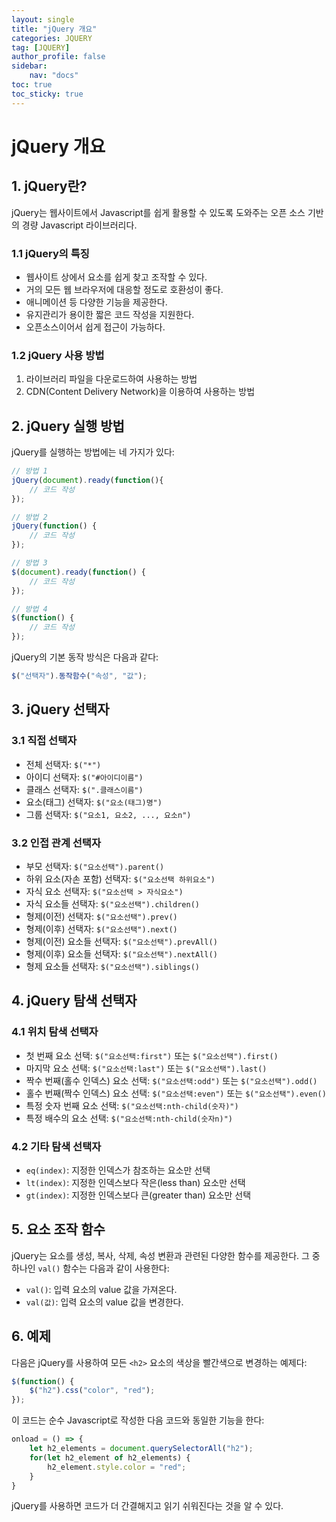 ```yaml
---
layout: single
title: "jQuery 개요"
categories: JQUERY
tag: [JQUERY]
author_profile: false
sidebar:
    nav: "docs"
toc: true
toc_sticky: true
---
```


# jQuery 개요

## 1. jQuery란?

jQuery는 웹사이트에서 Javascript를 쉽게 활용할 수 있도록 도와주는 오픈 소스 기반의 경량 Javascript 라이브러리다. 

### 1.1 jQuery의 특징

- 웹사이트 상에서 요소를 쉽게 찾고 조작할 수 있다.
- 거의 모든 웹 브라우저에 대응할 정도로 호환성이 좋다.
- 애니메이션 등 다양한 기능을 제공한다.
- 유지관리가 용이한 짧은 코드 작성을 지원한다.
- 오픈소스이어서 쉽게 접근이 가능하다.

### 1.2 jQuery 사용 방법

1. 라이브러리 파일을 다운로드하여 사용하는 방법
2. CDN(Content Delivery Network)을 이용하여 사용하는 방법

## 2. jQuery 실행 방법

jQuery를 실행하는 방법에는 네 가지가 있다:

```javascript
// 방법 1
jQuery(document).ready(function(){
    // 코드 작성
});

// 방법 2
jQuery(function() {
    // 코드 작성
});

// 방법 3
$(document).ready(function() {
    // 코드 작성
});

// 방법 4
$(function() {
    // 코드 작성
});
```

jQuery의 기본 동작 방식은 다음과 같다:

```javascript
$("선택자").동작함수("속성", "값");
```

## 3. jQuery 선택자

### 3.1 직접 선택자

- 전체 선택자: `$("*")`
- 아이디 선택자: `$("#아이디이름")`
- 클래스 선택자: `$(".클래스이름")`
- 요소(태그) 선택자: `$("요소(태그)명")`
- 그룹 선택자: `$("요소1, 요소2, ..., 요소n")`

### 3.2 인접 관계 선택자

- 부모 선택자: `$("요소선택").parent()`
- 하위 요소(자손 포함) 선택자: `$("요소선택 하위요소")`
- 자식 요소 선택자: `$("요소선택 > 자식요소")`
- 자식 요소들 선택자: `$("요소선택").children()`
- 형제(이전) 선택자: `$("요소선택").prev()`
- 형제(이후) 선택자: `$("요소선택").next()`
- 형제(이전) 요소들 선택자: `$("요소선택").prevAll()`
- 형제(이후) 요소들 선택자: `$("요소선택").nextAll()`
- 형제 요소들 선택자: `$("요소선택").siblings()`

## 4. jQuery 탐색 선택자

### 4.1 위치 탐색 선택자

- 첫 번째 요소 선택: `$("요소선택:first")` 또는 `$("요소선택").first()`
- 마지막 요소 선택: `$("요소선택:last")` 또는 `$("요소선택").last()`
- 짝수 번째(홀수 인덱스) 요소 선택: `$("요소선택:odd")` 또는 `$("요소선택").odd()`
- 홀수 번째(짝수 인덱스) 요소 선택: `$("요소선택:even")` 또는 `$("요소선택").even()`
- 특정 숫자 번째 요소 선택: `$("요소선택:nth-child(숫자)")`
- 특정 배수의 요소 선택: `$("요소선택:nth-child(숫자n)")`

### 4.2 기타 탐색 선택자

- `eq(index)`: 지정한 인덱스가 참조하는 요소만 선택
- `lt(index)`: 지정한 인덱스보다 작은(less than) 요소만 선택
- `gt(index)`: 지정한 인덱스보다 큰(greater than) 요소만 선택

## 5. 요소 조작 함수

jQuery는 요소를 생성, 복사, 삭제, 속성 변환과 관련된 다양한 함수를 제공한다. 그 중 하나인 `val()` 함수는 다음과 같이 사용한다:

- `val()`: 입력 요소의 value 값을 가져온다.
- `val(값)`: 입력 요소의 value 값을 변경한다.

## 6. 예제

다음은 jQuery를 사용하여 모든 `<h2>` 요소의 색상을 빨간색으로 변경하는 예제다:

```javascript
$(function() {
    $("h2").css("color", "red");
});
```

이 코드는 순수 Javascript로 작성한 다음 코드와 동일한 기능을 한다:

```javascript
onload = () => {
    let h2_elements = document.querySelectorAll("h2");
    for(let h2_element of h2_elements) {
        h2_element.style.color = "red";
    }
}
```

jQuery를 사용하면 코드가 더 간결해지고 읽기 쉬워진다는 것을 알 수 있다.
